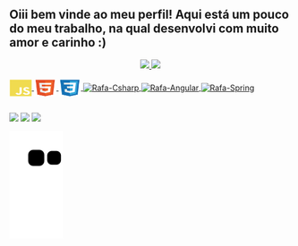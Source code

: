 ## Oiii bem vinde ao meu perfil! Aqui está um pouco do meu trabalho, na qual desenvolvi com muito amor e carinho :)
<div align="center">
  <a href="https://github.com/juliamohr">
  <img height="180em" src="https://github-readme-stats.vercel.app/api?username=juliamohr&show_icons=true&theme=cobalt&include_all_commits=true&count_private=true"/>
  <img height="180em" src="https://github-readme-stats.vercel.app/api/top-langs/?username=juliamohr&layout=compact&langs_count=7&theme=cobalt"/>
</div>
<div style="display: inline_block"><br>
  <img align="center" alt="Rafa-Js" height="30" width="40" src="https://raw.githubusercontent.com/devicons/devicon/master/icons/javascript/javascript-plain.svg">
  <img align="center" alt="Rafa-HTML" height="30" width="40" src="https://raw.githubusercontent.com/devicons/devicon/master/icons/html5/html5-original.svg">
  <img align="center" alt="Rafa-CSS" height="30" width="40" src="https://raw.githubusercontent.com/devicons/devicon/master/icons/css3/css3-original.svg">
  <img align="center" alt="Rafa-Csharp" height="30" width="40" src="https://cdn.jsdelivr.net/gh/devicons/devicon/icons/bootstrap/bootstrap-original.svg" >
  <img align ="center" alt="Rafa-Angular" heignt="30" width="40" scr="https://cdn.jsdelivr.net/gh/devicons/devicon@v2.14.0/devicon.min.css">
<img align="center" alt="Rafa-Spring" height="30" width="40" src="https://cdn.jsdelivr.net/gh/devicons/devicon@v2.14.0/devicon.min.css" >

</div>
  
  ##
 
<div> 
  <a href="https://instagram.com/juliam0hr" target="_blank"><img src="https://img.shields.io/badge/-Instagram-%23E4405F?style=for-the-badge&logo=instagram&logoColor=white" target="_blank"></a>
  <a href = "mailto:juliamcachoeira@gmail.com"><img src="https://img.shields.io/badge/-Gmail-%23333?style=for-the-badge&logo=gmail&logoColor=white" target="_blank"></a>
  <a href="https://www.linkedin.com/in/julia-mohr-b53a77201/" target="_blank"><img src="https://img.shields.io/badge/-LinkedIn-%230077B5?style=for-the-badge&logo=linkedin&logoColor=white" target="_blank"></a> 
 
  ![Snake animation](https://github.com/rafaballerini/rafaballerini/blob/output/github-contribution-grid-snake.svg)
 
</div>
